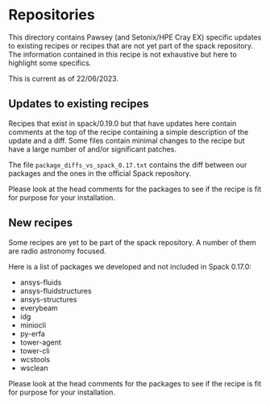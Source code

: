 # Repositories

This directory contains Pawsey (and Setonix/HPE Cray EX) specific updates to existing recipes or 
recipes that are not yet part of the spack repository. The information contained in this recipe 
is not exhaustive but here to highlight some specifics. 

This is current as of 22/06/2023. 

## Updates to existing recipes

Recipes that exist in spack/0.19.0 but that have updates here contain comments at the top of 
the recipe containing a simple description of the update and a diff. Some files contain minimal 
changes to the recipe but have a large number of and/or significant patches. 

The file `package_diffs_vs_spack_0.17.txt` contains the diff between our packages and the ones in the official Spack repository.

Please look at the head comments for the packages to see if the recipe is fit for purpose for your installation. 

## New recipes 

Some recipes are yet to be part of the spack repository. A number of them are radio astronomy focused. 

Here is a list of packages we developed and not included in Spack 0.17.0:

- ansys-fluids
- ansys-fluidstructures
- ansys-structures
- everybeam
- idg
- miniocli
- py-erfa
- tower-agent
- tower-cli
- wcstools
- wsclean


Please look at the head comments for the packages to see if the recipe is fit for purpose for your installation.
